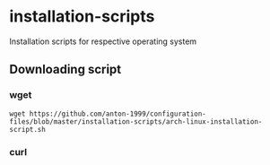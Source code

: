 # installation-scripts
Installation scripts for respective operating system

## Downloading script
### wget
```
wget https://github.com/anton-1999/configuration-files/blob/master/installation-scripts/arch-linux-installation-script.sh
```

### curl
